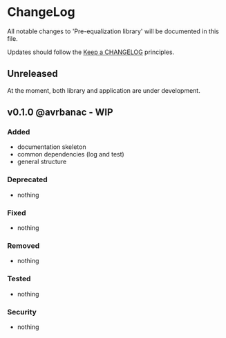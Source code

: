# ChangeLog

All notable changes to 'Pre-equalization library' will be documented in this file.

Updates should follow the [Keep a CHANGELOG](http://keepchangelog.com/) principles.

## Unreleased

At the moment, both library and application are under development.

## v0.1.0 @avrbanac - WIP

### Added
- documentation skeleton
- common dependencies (log and test)
- general structure

### Deprecated
- nothing

### Fixed
- nothing

### Removed
- nothing

### Tested
- nothing

### Security
- nothing